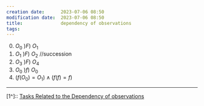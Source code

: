 ```yaml
---
creation date:		2023-07-06 08:50
modification date:	2023-07-06 08:50
title: 				dependency of observations
tags:               
---
```

0. $O_0\ ) F )\ O_1$ 
1. $O_1\ )F)\ O_2$  //succession
2. $O_3\ )F)\ O_4$
3. $O_0\ )f)\ O_0$
4. $(f(O_0) = O_1) \land (f(f)=f)$

---
[1^]:: [Tasks Related to the Dependency of observations](Tasks%20Related%20to%20the%20Dependency%20of%20observations.md)

